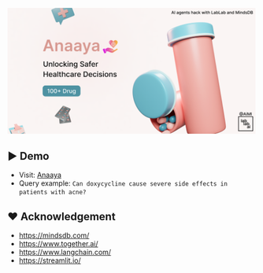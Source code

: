 ![alt text](Cover.png)

## :arrow_forward: Demo  
- Visit: [Anaaya](https://anaaya.streamlit.app/)
- Query example: <code>Can doxycycline cause severe side effects in patients with acne?</code>

## :hearts: Acknowledgement
- https://mindsdb.com/
- https://www.together.ai/
- https://www.langchain.com/
- https://streamlit.io/
